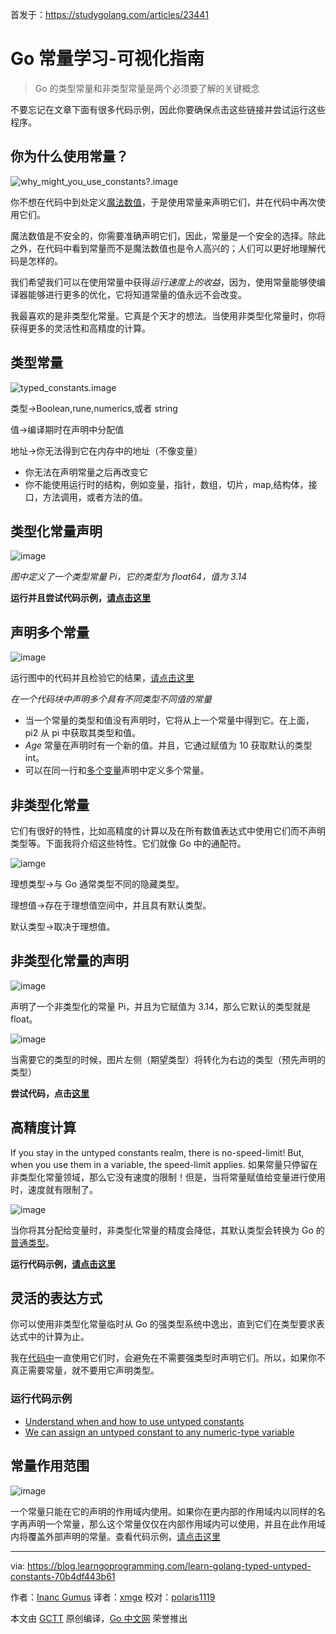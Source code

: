 首发于：https://studygolang.com/articles/23441

# Go 常量学习-可视化指南

> Go 的类型常量和非类型常量是两个必须要了解的关键概念

不要忘记在文章下面有很多代码示例，因此你要确保点击这些链接并尝试运行这些程序。

## 你为什么使用常量？

![why_might_you_use_constants?.image ](https://raw.githubusercontent.com/studygolang/gctt-images/master/go-const-guide/1*r734fn1RBz1c1J2cKM7ZGw.png)

你不想在代码中到处定义[魔法数值](https://en.wikipedia.org/wiki/Magic_number_%28programming%29)，于是使用常量来声明它们，并在代码中再次使用它们。

魔法数值是不安全的，你需要准确声明它们，因此，常量是一个安全的选择。除此之外，在代码中看到常量而不是魔法数值也是令人高兴的；人们可以更好地理解代码是怎样的。

我们希望我们可以在使用常量中获得*运行速度上的收益*，因为，使用常量能够使编译器能够进行更多的优化，它将知道常量的值永远不会改变。

我最喜欢的是非类型化常量。它真是个天才的想法。当使用非类型化常量时，你将获得更多的灵活性和高精度的计算。

## 类型常量

![typed_constants.image](https://raw.githubusercontent.com/studygolang/gctt-images/master/go-const-guide/1*4zXKp5xjt-a9ivu9b0vNMw.png)

类型→Boolean,rune,numerics,或者 string

值→编译期时在声明中分配值

地址→你无法得到它在内存中的地址（不像变量）

* 你无法在声明常量之后再改变它
* 你不能使用运行时的结构，例如变量，指针，数组，切片，map,结构体，接口，方法调用，或者方法的值。

## 类型化常量声明

![image](https://raw.githubusercontent.com/studygolang/gctt-images/master/go-const-guide/1*wUbUPm7CFOwWTG_vE5UgmA.png)

*图中定义了一个类型常量 Pi，它的类型为 float64，值为 3.14*

**运行并且尝试代码示例，[请点击这里](https://play.golang.org/p/mrnqxa8Kic)**

## 声明多个常量

![image](https://raw.githubusercontent.com/studygolang/gctt-images/master/go-const-guide/1*JCWkOyIW1KrJUjSdnbGfNw.png)

运行图中的代码并且检验它的结果，[请点击这里](https://play.golang.org/p/mBoqG58z_e)

*在一个代码块中声明多个具有不同类型不同值的常量*

* 当一个常量的类型和值没有声明时，它将从上一个常量中得到它。在上面，pi2 从 pi 中获取其类型和值。
* *Age* 常量在声明时有一个新的值。并且，它通过赋值为 10 获取默认的类型 int。
* 可以在同一行和[多个变量](https://blog.learngoprogramming.com/learn-go-lang-variables-visual-tutorial-and-ebook-9a061d29babe#4176)声明中定义多个常量。

## 非类型化常量

它们有很好的特性，比如高精度的计算以及在所有数值表达式中使用它们而不声明类型等。下面我将介绍这些特性。它们就像 Go 中的通配符。

![iamge](https://raw.githubusercontent.com/studygolang/gctt-images/master/go-const-guide/1*c2tP3ifIOkq2yo0UMAwdDA.png)

理想类型→与 Go 通常类型不同的隐藏类型。

理想值→存在于理想值空间中，并且具有默认类型。

默认类型→取决于理想值。

## 非类型化常量的声明

![image](https://raw.githubusercontent.com/studygolang/gctt-images/master/go-const-guide/1*7b1ZmM39ppGTFs3nLgdMzw.png)

声明了一个非类型化的常量 Pi，并且为它赋值为 3.14，那么它默认的类型就是 float。

![image](https://raw.githubusercontent.com/studygolang/gctt-images/master/go-const-guide/1*7cCppzbC1AbmF9u8O75MkQ.png)

当需要它的类型的时候，图片左侧（期望类型）将转化为右边的类型（预先声明的类型）

**尝试代码，点击[这里](https://play.golang.org/p/L5UC3XgYFk)**

## 高精度计算

If you stay in the untyped constants realm, there is no-speed-limit! But, when you use them in a variable, the speed-limit applies.
如果常量只停留在非类型化常量领域，那么它没有速度的限制！但是，当将常量赋值给变量进行使用时，速度就有限制了。

![image](https://raw.githubusercontent.com/studygolang/gctt-images/master/go-const-guide/1*YhDCUL1FGF-BbU-yTkxAAA.png)

当你将其分配给变量时，非类型化常量的精度会降低，其默认类型会转换为 Go 的[普通类型](https://golang.org/ref/spec#Boolean_types)。

**运行代码示例，[请点击这里](https://play.golang.org/p/4ODv0n_stw)**

## 灵活的表达方式

你可以使用非类型化常量临时从 Go 的强类型系统中逸出，直到它们在类型要求表达式中的计算为止。

我在[代码中](https://github.com/inancgumus/myhttp/blob/master/get.go#L12)一直使用它们时，会避免在不需要强类型时声明它们。所以，如果你不真正需要常量，就不要用它声明类型。

### 运行代码示例

* [Understand when and how to use untyped constants](https://play.golang.org/p/2cgFoB4rYD)
* [We can assign an untyped constant to any numeric-type variable](https://play.golang.org/p/7-VMh5egC-)

## 常量作用范围

![image](https://raw.githubusercontent.com/studygolang/gctt-images/master/go-const-guide/1*pOohX09A8xYxc4scxpHoRQ.png)

一个常量只能在它的声明的作用域内使用。如果你在更内部的作用域内以同样的名字再声明一个常量，那么这个常量仅仅在内部作用域内可以使用，并且在此作用域内将覆盖外部声明的常量。查看代码示例，[请点击这里](https://play.golang.org/p/c3-GF_a5iI)

---

via: https://blog.learngoprogramming.com/learn-golang-typed-untyped-constants-70b4df443b61

作者：[Inanc Gumus](https://www.activestate.com/blog/author/peteg/)
译者：[xmge](https://github.com/xmge)
校对：[polaris1119](https://github.com/polaris1119)

本文由 [GCTT](https://github.com/studygolang/GCTT) 原创编译，[Go 中文网](https://studygolang.com/) 荣誉推出
